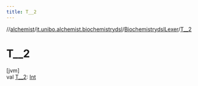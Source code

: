 ```yaml
---
title: T__2
---
```

//[alchemist](../../../index.html)/[it.unibo.alchemist.biochemistrydsl](../index.html)/[BiochemistrydslLexer](index.html)/[T__2](-t__2.html)



# T__2



[jvm]\
val [T__2](-t__2.html): [Int](https://kotlinlang.org/api/latest/jvm/stdlib/kotlin/-int/index.html)




